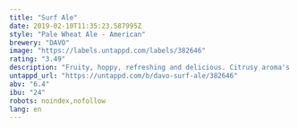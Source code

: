 ```yaml
---
title: "Surf Ale"
date: 2019-02-10T11:35:23.587995Z
style: "Pale Wheat Ale - American"
brewery: "DAVO"
image: "https://labels.untappd.com/labels/382646"
rating: "3.49"
description: "Fruity, hoppy, refreshing and delicious. Citrusy aroma's and a great, sunny taste. This is Hawaii in a bottle!"
untappd_url: "https://untappd.com/b/davo-surf-ale/382646"
abv: "6.4"
ibu: "24"
robots: noindex,nofollow
lang: en
---
```

